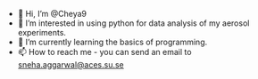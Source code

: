 - 👋 Hi, I’m @Cheya9
- 👀 I’m interested in using python for data analysis of my aerosol experiments.
- 🌱 I’m currently learning the basics of programming.
- 📫 How to reach me - you can send an email to sneha.aggarwal@aces.su.se

<!---
Cheya9/Cheya9 is a ✨ special ✨ repository because its `README.md` (this file) appears on your GitHub profile.
You can click the Preview link to take a look at your changes.
--->
